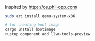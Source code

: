 Inspired by https://os.phil-opp.com/

```bash
sudo apt install qemu-system-x86

# for creating boot image
cargo install bootimage
rustup component add llvm-tools-preview
```

